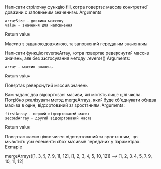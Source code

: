 <!-- TASK-01 -->

Написати стрілочну функцію fill, котра повертає массив конктретної довжини с заповненим значенням.
Arguments:

    arraySize - довжина массиву
    value - значення для наповнення

Return value

Массив з заданою довжиною, та заповнений переданим значенням

<!-- TASK-02 -->

Написати функцію reverseArray, котра повертає реверснутий массив значень, але без застосування методу .reverse()
Arguments:

    array - массив значень

Return value

Повертає реверснутий массив значень

<!-- TASK-03 -->

Вам надано два відсортовані масиви, які містять лише цілі числа. Потрібно реалізувати метод mergeArrays, який буде об'єднувати обидва масива в один, відсортований за зростанням.
Arguments:

    firstArray - перший відсортований масив
    secondArray - другий відсортований масив

Return value

Повертає масив цілих чисел відстортований за зростанням, що мывстить усы елементи обох масивыв переданих у параметрах.
Exmaple

mergeArrays([1, 3, 5, 7, 9, 11, 12], [1, 2, 3, 4, 5, 10, 12]) --> [1, 2, 3, 4, 5, 7, 9, 10, 11, 12]

